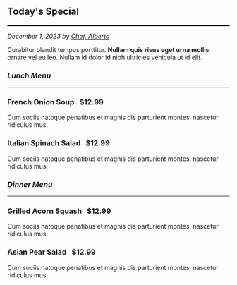 ## Today's Special

<hr style="border:1px solid black">

_December 1, 2023 by [Chef. Alberto](/)_

Curabitur blandit tempus porttitor. **Nullam quis risus eget urna mollis** ornare vel eu leo.
Nullam id dolor id nibh ultricies vehicula ut id elit.

### _Lunch Menu_

---

### **French Onion Soup** &nbsp; $12.99
Cum sociis natoque penatibus et magnis dis parturient montes, nascetur ridiculus mus.

### **Italian Spinach Salad** &nbsp; $12.99
Cum sociis natoque penatibus et magnis dis parturient montes, nascetur ridiculus mus.

### _Dinner Menu_

---

### **Grilled Acorn Squash** &nbsp; $12.99
Cum sociis natoque penatibus et magnis dis parturient montes, nascetur ridiculus mus.

### **Asian Pear Salad** &nbsp; $12.99
Cum sociis natoque penatibus et magnis dis parturient montes, nascetur ridiculus mus.